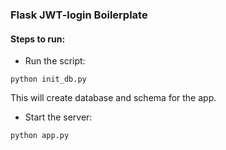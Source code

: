 ### Flask JWT-login Boilerplate

#### Steps to run:

* Run the script:
```
python init_db.py
```

This will create database and schema for the app.

* Start the server:
```
python app.py
```
